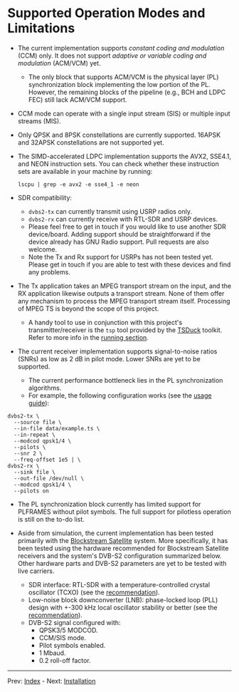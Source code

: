 # Supported Operation Modes and Limitations

- The current implementation supports *constant coding and modulation* (CCM)
  only. It does not support *adaptive or variable coding and modulation*
  (ACM/VCM) yet.

  - The only block that supports ACM/VCM is the physical layer (PL)
    synchronization block implementing the low portion of the PL. However, the
    remaining blocks of the pipeline (e.g., BCH and LDPC FEC) still lack ACM/VCM
    support.

- CCM mode can operate with a single input stream (SIS) or multiple input
  streams (MIS).

- Only QPSK and 8PSK constellations are currently supported. 16APSK and 32APSK
  constellations are not supported yet.

- The SIMD-accelerated LDPC implementation supports the AVX2, SSE4.1, and NEON
  instruction sets. You can check whether these instruction sets are available
  in your machine by running:

  ```
  lscpu | grep -e avx2 -e sse4_1 -e neon
  ```

- SDR compatibility:
    - `dvbs2-tx` can currently transmit using USRP radios only.
    - `dvbs2-rx` can currently receive with RTL-SDR and USRP devices.
    - Please feel free to get in touch if you would like to use another SDR
      device/board. Adding support should be straightforward if the device
      already has GNU Radio support. Pull requests are also welcome.
    - Note the Tx and Rx support for USRPs has not been tested yet. Please get
      in touch if you are able to test with these devices and find any problems.

- The Tx application takes an MPEG transport stream on the input, and the RX
  application likewise outputs a transport stream. None of them offer any
  mechanism to process the MPEG transport stream itself. Processing of MPEG TS
  is beyond the scope of this project.

  - A handy tool to use in conjunction with this project's transmitter/receiver
    is the `tsp` tool provided by the [TSDuck](https://tsduck.io) toolkit. Refer
    to more info in the [running section](docs/running.md).

- The current receiver implementation supports signal-to-noise ratios (SNRs) as
  low as 2 dB in pilot mode. Lower SNRs are yet to be supported.
  - The current performance bottleneck lies in the PL synchronization
    algorithms.
  - For example, the following configuration works (see the [usage
    guide](usage.md)):

```
dvbs2-tx \
  --source file \
  --in-file data/example.ts \
  --in-repeat \
  --modcod qpsk1/4 \
  --pilots \
  --snr 2 \
  --freq-offset 1e5 | \
dvbs2-rx \
  --sink file \
  --out-file /dev/null \
  --modcod qpsk1/4 \
  --pilots on
```

- The PL synchronization block currently has limited support for PLFRAMES
  without pilot symbols. The full support for pilotless operation is still on
  the to-do list.

- Aside from simulation, the current implementation has been tested primarily
  with the [Blockstream Satellite](https://blockstream.github.io/satellite/)
  system. More specifically, it has been tested using the hardware recommended
  for Blockstream Satellite receivers and the system's DVB-S2 configuration
  summarized below. Other hardware parts and DVB-S2 parameters are yet to be
  tested with live carriers.
  - SDR interface: RTL-SDR with a temperature-controlled crystal oscillator
    (TCXO) (see the
    [recommendation](https://blockstream.github.io/satellite/doc/hardware.html#software-defined-radio-sdr-setup)).
  - Low-noise block downconverter (LNB): phase-locked loop (PLL) design with
    +-300 kHz local oscillator stability or better (see the
    [recommendation](https://blockstream.github.io/satellite/doc/hardware.html#lnb)).
  - DVB-S2 signal configured with:
    - QPSK3/5 MODCOD.
    - CCM/SIS mode.
    - Pilot symbols enabled.
    - 1 Mbaud.
    - 0.2 roll-off factor.

---
Prev: [Index](../README.md)  -  Next: [Installation](installation.md)